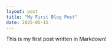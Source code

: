 ```yaml
---
layout: post
title: "My First Blog Post"
date: 2025-05-15
---
```


This is my first post written in Markdown!
